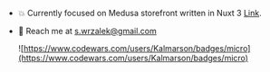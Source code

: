 
- :boom: Currently focused on Medusa storefront written in Nuxt 3 [Link](https://github.com/howly-dev/vue-kraken).
- :speech_balloon: Reach me at s.wrzalek@gmail.com

	![https://www.codewars.com/users/Kalmarson/badges/micro](https://www.codewars.com/users/Kalmarson/badges/micro)



